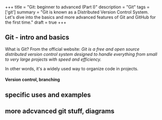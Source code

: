 +++
title = "Git: beginner to advanced (Part I)"
description = "Git"
tags = ['git']
summary = "Git is known as a Distributed Version Control System. Let's dive into the basics and more advanced features of Git and GitHub for the first time."
draft = true
+++

## Git - intro and basics

What is Git? From the official website: *Git is a free and open source distributed version control system designed to handle everything from small to very large projects with speed and efficiency.*

In other words, it's a widely used way to organize code in projects.

#### Version control, branching

## specific uses and examples

## more adcvanced git stuff, diagrams

